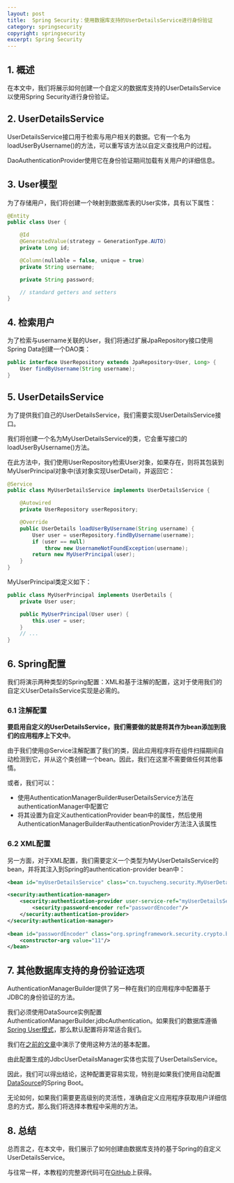 ```yaml
---
layout: post
title:  Spring Security：使用数据库支持的UserDetailsService进行身份验证
category: springsecurity
copyright: springsecurity
excerpt: Spring Security
---
```


## 1. 概述

在本文中，我们将展示如何创建一个自定义的数据库支持的UserDetailsService以使用Spring Security进行身份验证。

## 2. UserDetailsService

UserDetailsService接口用于检索与用户相关的数据。它有一个名为loadUserByUsername()的方法，可以重写该方法以自定义查找用户的过程。

DaoAuthenticationProvider使用它在身份验证期间加载有关用户的详细信息。

## 3. User模型

为了存储用户，我们将创建一个映射到数据库表的User实体，具有以下属性：

```java
@Entity
public class User {

    @Id
    @GeneratedValue(strategy = GenerationType.AUTO)
    private Long id;

    @Column(nullable = false, unique = true)
    private String username;

    private String password;

    // standard getters and setters
}
```

## 4. 检索用户

为了检索与username关联的User，我们将通过扩展JpaRepository接口使用Spring Data创建一个DAO类：

```java
public interface UserRepository extends JpaRepository<User, Long> {
    User findByUsername(String username);
}
```

## 5. UserDetailsService

为了提供我们自己的UserDetailsService，我们需要实现UserDetailsService接口。

我们将创建一个名为MyUserDetailsService的类，它会重写接口的loadUserByUsername()方法。

在此方法中，我们使用UserRepository检索User对象，如果存在，则将其包装到MyUserPrincipal对象中(该对象实现UserDetail)，并返回它：

```java
@Service
public class MyUserDetailsService implements UserDetailsService {

    @Autowired
    private UserRepository userRepository;

    @Override
    public UserDetails loadUserByUsername(String username) {
        User user = userRepository.findByUsername(username);
        if (user == null)
            throw new UsernameNotFoundException(username);
        return new MyUserPrincipal(user);
    }
}
```

MyUserPrincipal类定义如下：

```java
public class MyUserPrincipal implements UserDetails {
    private User user;

    public MyUserPrincipal(User user) {
        this.user = user;
    }
    // ...
}
```

## 6. Spring配置

我们将演示两种类型的Spring配置：XML和基于注解的配置，这对于使用我们的自定义UserDetailsService实现是必需的。

### 6.1 注解配置

**要启用自定义的UserDetailsService，我们需要做的就是将其作为bean添加到我们的应用程序上下文中**。

由于我们使用@Service注解配置了我们的类，因此应用程序将在组件扫描期间自动检测到它，并从这个类创建一个bean。因此，我们在这里不需要做任何其他事情。

或者，我们可以：

+ 使用AuthenticationManagerBuilder#userDetailsService方法在authenticationManager中配置它
+ 将其设置为自定义authenticationProvider bean中的属性，然后使用AuthenticationManagerBuilder#authenticationProvider方法注入该属性

### 6.2 XML配置

另一方面，对于XML配置，我们需要定义一个类型为MyUserDetailsService的bean，并将其注入到Spring的authentication-provider bean中：

```xml
<bean id="myUserDetailsService" class="cn.tuyucheng.security.MyUserDetailsService"/>

<security:authentication-manager>
    <security:authentication-provider user-service-ref="myUserDetailsService" >
        <security:password-encoder ref="passwordEncoder"/>
    </security:authentication-provider>
</security:authentication-manager>
    
<bean id="passwordEncoder" class="org.springframework.security.crypto.bcrypt.BCryptPasswordEncoder">
    <constructor-arg value="11"/>
</bean>
```

## 7. 其他数据库支持的身份验证选项

AuthenticationManagerBuilder提供了另一种在我们的应用程序中配置基于JDBC的身份验证的方法。

我们必须使用DataSource实例配置AuthenticationManagerBuilder.jdbcAuthentication。如果我们的数据库遵循[Spring User模式](https://docs.spring.io/spring-security/reference/servlet/appendix/database-schema.html#_user_schema)，那么默认配置将非常适合我们。

我们在[之前的文章](https://www.baeldung.com/java-config-spring-security#Authentication)中演示了使用这种方法的基本配置。

由此配置生成的JdbcUserDetailsManager实体也实现了UserDetailsService。

因此，我们可以得出结论，这种配置更容易实现，特别是如果我们使用自动配置[DataSource](https://www.baeldung.com/spring-boot-configure-data-source-programmatic)的Spring Boot。

无论如何，如果我们需要更高级别的灵活性，准确自定义应用程序获取用户详细信息的方式，那么我们将选择本教程中采用的方法。

## 8. 总结

总而言之，在本文中，我们展示了如何创建由数据库支持的基于Spring的自定义UserDetailsService。

与往常一样，本教程的完整源代码可在[GitHub](https://github.com/tuyucheng7/taketoday-tutorial4j/tree/master/spring-security-modules)上获得。